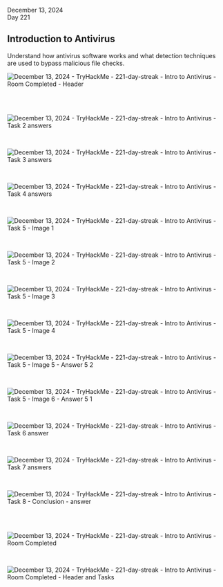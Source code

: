 December 13, 2024<br>
Day 221<br>

<h2>Introduction to Antivirus</h2>
<p>Understand how antivirus software works and what detection techniques are used to bypass malicious file checks.</p>

![December 13, 2024  - TryHackMe - 221-day-streak -  Intro to Antivirus - Room Completed - Header](https://github.com/user-attachments/assets/fc8bcbc8-a0be-4328-8170-176b96b87090)


<br>

<br>

![December 13, 2024  - TryHackMe - 221-day-streak -  Intro to Antivirus - Task 2 answers](https://github.com/user-attachments/assets/195ecb19-d4ea-42d0-b2ad-f2003f67e1f6)


<br>

![December 13, 2024  - TryHackMe - 221-day-streak -  Intro to Antivirus - Task 3 answers](https://github.com/user-attachments/assets/a03eff01-cca2-4500-bf1a-ca7fc5318ce7)


<br>

![December 13, 2024  - TryHackMe - 221-day-streak -  Intro to Antivirus - Task 4 answers](https://github.com/user-attachments/assets/c85b1d90-cc61-40b1-b54c-6ace211a36cd)


<br>

![December 13, 2024  - TryHackMe - 221-day-streak -  Intro to Antivirus - Task 5 - Image 1](https://github.com/user-attachments/assets/b27a69ce-32d0-4705-b0a9-05322862dc96)


<br>

![December 13, 2024  - TryHackMe - 221-day-streak -  Intro to Antivirus - Task 5 - Image 2](https://github.com/user-attachments/assets/aff53aa9-82b0-4c5a-ac1e-228a70e4e14d)


<br>

![December 13, 2024  - TryHackMe - 221-day-streak -  Intro to Antivirus - Task 5 - Image 3](https://github.com/user-attachments/assets/03ec8488-6401-4acb-aed5-acded618d475)


<br>

![December 13, 2024  - TryHackMe - 221-day-streak -  Intro to Antivirus - Task 5 - Image 4](https://github.com/user-attachments/assets/5cc0cb0d-e9f2-45fb-aac7-c79836bfca27)

<br>

![December 13, 2024  - TryHackMe - 221-day-streak -  Intro to Antivirus - Task 5 - Image 5 - Answer 5 2](https://github.com/user-attachments/assets/a2afdf2a-e2ce-4d55-b016-9894a9434ed3)


<br>

![December 13, 2024  - TryHackMe - 221-day-streak -  Intro to Antivirus - Task 5 - Image 6 - Answer 5 1](https://github.com/user-attachments/assets/878d2ae3-d5bf-47b9-b51f-75e311c80007)


<br>

![December 13, 2024  - TryHackMe - 221-day-streak -  Intro to Antivirus - Task 6 answer](https://github.com/user-attachments/assets/9e97cad1-8dbd-4272-b156-276e4752539d)


<br>

![December 13, 2024  - TryHackMe - 221-day-streak -  Intro to Antivirus - Task 7 answers](https://github.com/user-attachments/assets/9ee7dfab-f69b-47f2-ac58-b61d20d183f8)


<br>

![December 13, 2024  - TryHackMe - 221-day-streak -  Intro to Antivirus - Task 8 - Conclusion - answer](https://github.com/user-attachments/assets/87bdc424-52fc-4986-ae82-b52ae4672cce)

<br>
<br>

![December 13, 2024  - TryHackMe - 221-day-streak -  Intro to Antivirus - Room Completed](https://github.com/user-attachments/assets/569ec48b-350a-4ffc-a66c-2e0a4b230ba2)


<br>


![December 13, 2024  - TryHackMe - 221-day-streak -  Intro to Antivirus - Room Completed - Header and Tasks](https://github.com/user-attachments/assets/ad8d2cdb-6689-4f2c-bf0b-13e82abd8bfe)
